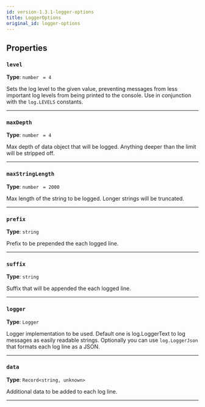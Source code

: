 ```yaml
---
id: version-1.3.1-logger-options
title: LoggerOptions
original_id: logger-options
---
```


<a name="loggeroptions"></a>

## Properties

### `level`

**Type**: `number` <code> = 4</code>

Sets the log level to the given value, preventing messages from less important log levels from being printed to the console. Use in conjunction with
the `log.LEVELS` constants.

---

### `maxDepth`

**Type**: `number` <code> = 4</code>

Max depth of data object that will be logged. Anything deeper than the limit will be stripped off.

---

### `maxStringLength`

**Type**: `number` <code> = 2000</code>

Max length of the string to be logged. Longer strings will be truncated.

---

### `prefix`

**Type**: `string`

Prefix to be prepended the each logged line.

---

### `suffix`

**Type**: `string`

Suffix that will be appended the each logged line.

---

### `logger`

**Type**: `Logger`

Logger implementation to be used. Default one is log.LoggerText to log messages as easily readable strings. Optionally you can use `log.LoggerJson`
that formats each log line as a JSON.

---

### `data`

**Type**: `Record<string, unknown>`

Additional data to be added to each log line.

---
